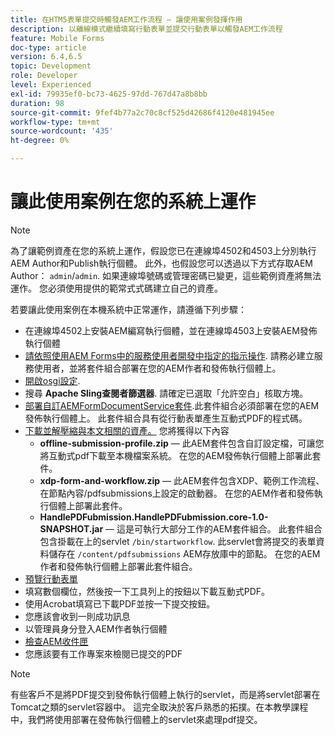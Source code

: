 ```yaml
---
title: 在HTM5表單提交時觸發AEM工作流程 — 讓使用案例發揮作用
description: 以離線模式繼續填寫行動表單並提交行動表單以觸發AEM工作流程
feature: Mobile Forms
doc-type: article
version: 6.4,6.5
topic: Development
role: Developer
level: Experienced
exl-id: 79935ef0-bc73-4625-97dd-767d47a8b8bb
duration: 98
source-git-commit: 9fef4b77a2c70c8cf525d42686f4120e481945ee
workflow-type: tm+mt
source-wordcount: '435'
ht-degree: 0%

---
```


# 讓此使用案例在您的系統上運作

>[!NOTE]
>
>為了讓範例資產在您的系統上運作，假設您已在連線埠4502和4503上分別執行AEM Author和Publish執行個體。 此外，也假設您可以透過以下方式存取AEM Author： `admin`/`admin`. 如果連線埠號碼或管理密碼已變更，這些範例資產將無法運作。 您必須使用提供的範常式式碼建立自己的資產。

若要讓此使用案例在本機系統中正常運作，請遵循下列步驟：

* 在連線埠4502上安裝AEM編寫執行個體，並在連線埠4503上安裝AEM發佈執行個體
* [請依照使用AEM Forms中的服務使用者開發中指定的指示操作](https://experienceleague.adobe.com/docs/experience-manager-learn/forms/adaptive-forms/service-user-tutorial-develop.html). 請務必建立服務使用者，並將套件組合部署在您的AEM作者和發佈執行個體上。
* [開啟osgi設定](http://localhost:4503/system/console/configMgr).
* 搜尋  **Apache Sling查閱者篩選器**. 請確定已選取「允許空白」核取方塊。
* [部署自訂AEMFormDocumentService套件](/help/forms/assets/common-osgi-bundles/AEMFormsDocumentServices.core-1.0-SNAPSHOT.jar).此套件組合必須部署在您的AEM發佈執行個體上。 此套件組合具有從行動表單產生互動式PDF的程式碼。
* [下載並解壓縮與本文相關的資產。](assets/offline-pdf-submission-assets.zip) 您將獲得以下內容
   * **offline-submission-profile.zip**  — 此AEM套件包含自訂設定檔，可讓您將互動式pdf下載至本機檔案系統。 在您的AEM發佈執行個體上部署此套件。
   * **xdp-form-and-workflow.zip**  — 此AEM套件包含XDP、範例工作流程、在節點內容/pdfsubmissions上設定的啟動器。 在您的AEM作者和發佈執行個體上部署此套件。
   * **HandlePDFubmission.HandlePDFubmission.core-1.0-SNAPSHOT.jar**  — 這是可執行大部分工作的AEM套件組合。 此套件組合包含掛載在上的servlet `/bin/startworkflow`. 此servlet會將提交的表單資料儲存在 `/content/pdfsubmissions` AEM存放庫中的節點。 在您的AEM作者和發佈執行個體上部署此套件組合。
* [預覽行動表單](http://localhost:4503/content/dam/formsanddocuments/testsubmision.xdp/jcr:content)
* 填寫數個欄位，然後按一下工具列上的按鈕以下載互動式PDF。
* 使用Acrobat填寫已下載PDF並按一下提交按鈕。
* 您應該會收到一則成功訊息
* 以管理員身分登入AEM作者執行個體
* [檢查AEM收件匣](http://localhost:4502/aem/inbox)
* 您應該要有工作專案來檢閱已提交的PDF

>[!NOTE]
>
>有些客戶不是將PDF提交到發佈執行個體上執行的servlet，而是將servlet部署在Tomcat之類的servlet容器中。 這完全取決於客戶熟悉的拓撲。在本教學課程中，我們將使用部署在發佈執行個體上的servlet來處理pdf提交。
